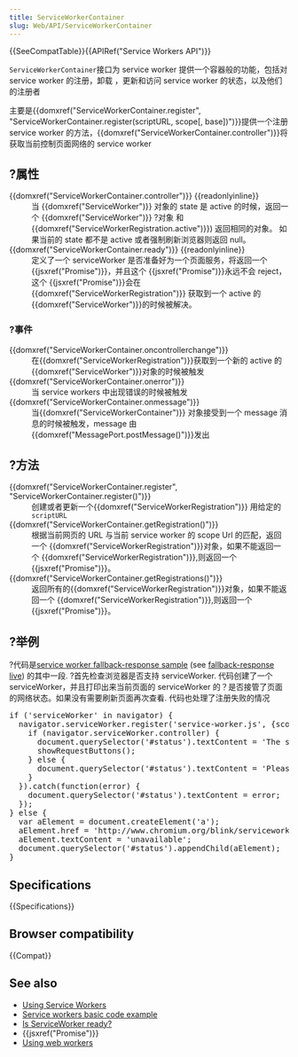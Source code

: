 ```yaml
---
title: ServiceWorkerContainer
slug: Web/API/ServiceWorkerContainer
---
```

<p>{{SeeCompatTable}}{{APIRef("Service Workers API")}} </p>

<p><code>ServiceWorkerContainer</code>接口为 service worker 提供一个容器般的功能，包括对 service worker 的注册，卸载 ，更新和访问 service worker 的状态，以及他们的注册者</p>

<p>主要是{{domxref("ServiceWorkerContainer.register", "ServiceWorkerContainer.register(scriptURL, scope[, base])")}}提供一个注册 service worker 的方法，{{domxref("ServiceWorkerContainer.controller")}}将获取当前控制页面网络的 service worker</p>

<h2 id="属性">?属性</h2>

<dl>
 <dt>{{domxref("ServiceWorkerContainer.controller")}} {{readonlyinline}}</dt>
 <dd>当 {{domxref("ServiceWorker")}} 对象的 state 是 active 的时候，返回一个 {{domxref("ServiceWorker")}} ?对象 和{{domxref("ServiceWorkerRegistration.active")}}) 返回相同的对象。 如果当前的 state 都不是 active 或者强制刷新浏览器则返回 null。</dd>
 <dt>{{domxref("ServiceWorkerContainer.ready")}} {{readonlyinline}}</dt>
 <dd>定义了一个 serviceWorker 是否准备好为一个页面服务，将返回一个 {{jsxref("Promise")}}，并且这个 {{jsxref("Promise")}}永远不会 reject，这个 {{jsxref("Promise")}}会在{{domxref("ServiceWorkerRegistration")}} 获取到一个 active 的{{domxref("ServiceWorker")}}的时候被解决。</dd>
</dl>

<h3 id="事件">?事件</h3>

<dl>
 <dt>{{domxref("ServiceWorkerContainer.oncontrollerchange")}}</dt>
 <dd>在{{domxref("ServiceWorkerRegistration")}}获取到一个新的 active 的{{domxref("ServiceWorker")}}对象的时候被触发</dd>
 <dt>{{domxref("ServiceWorkerContainer.onerror")}}</dt>
 <dd>当 service workers 中出现错误的时候被触发</dd>
 <dt>{{domxref("ServiceWorkerContainer.onmessage")}}</dt>
 <dd>当{{domxref("ServiceWorkerContainer")}}  对象接受到一个 message 消息的时候被触发，message 由{{domxref("MessagePort.postMessage()")}}发出</dd>
</dl>

<h2 id="方法">?方法</h2>

<dl>
 <dt>{{domxref("ServiceWorkerContainer.register", "ServiceWorkerContainer.register()")}} </dt>
 <dd>创建或者更新一个{{domxref("ServiceWorkerRegistration")}} 用给定的<code>scriptURL</code></dd>
 <dt>{{domxref("ServiceWorkerContainer.getRegistration()")}}</dt>
 <dd>根据当前网页的 URL 与当前 service worker 的 scope Url 的匹配，返回一个 {{domxref("ServiceWorkerRegistration")}}对象，如果不能返回一个 {{domxref("ServiceWorkerRegistration")}},则返回一个{{jsxref("Promise")}}。</dd>
 <dt>{{domxref("ServiceWorkerContainer.getRegistrations()")}}</dt>
 <dd>返回所有的{{domxref("ServiceWorkerRegistration")}}对象，如果不能返回一个 {{domxref("ServiceWorkerRegistration")}},则返回一个{{jsxref("Promise")}}。</dd>
</dl>

<h2 id="举例">?举例</h2>

<p>?代码是<a href="https://github.com/GoogleChrome/samples/blob/gh-pages/service-worker/fallback-response/index.html#L126">service worker fallback-response sample</a> (see <a href="http://googlechrome.github.io/samples/service-worker/fallback-response/">fallback-response live</a>) 的其中一段. ?首先检查浏览器是否支持 serviceWorker. 代码创建了一个 serviceWorker，并且打印出来当前页面的 serviceWorker 的？是否接管了页面的网络状态。如果没有需要刷新页面再次查看.  代码也处理了注册失败的情况</p>

<pre>if ('serviceWorker' in navigator) {
  navigator.serviceWorker.register('service-worker.js', {scope: './'}).then(function() {
    if (navigator.serviceWorker.controller) {
      document.querySelector('#status').textContent = 'The service worker is currently handling network operations.';
      showRequestButtons();
    } else {
      document.querySelector('#status').textContent = 'Please reload this page to allow the service worker to handle network operations.';
    }
  }).catch(function(error) {
    document.querySelector('#status').textContent = error;
  });
} else {
  var aElement = document.createElement('a');
  aElement.href = 'http://www.chromium.org/blink/serviceworker/service-worker-faq';
  aElement.textContent = 'unavailable';
  document.querySelector('#status').appendChild(aElement);
}</pre>

<h2 id="Specifications">Specifications</h2>

{{Specifications}}

<h2 id="Browser_compatibility">Browser compatibility</h2>

{{Compat}}

<h2 id="See_also">See also</h2>

<ul>
 <li><a href="https://developer.mozilla.org/en-US/docs/Web/API/ServiceWorker_API/Using_Service_Workers">Using Service Workers</a></li>
 <li><a href="https://github.com/mdn/sw-test">Service workers basic code example</a></li>
 <li><a href="https://jakearchibald.github.io/isserviceworkerready/">Is ServiceWorker ready?</a></li>
 <li>{{jsxref("Promise")}}</li>
 <li><a href="https://developer.mozilla.org/en-US/docs/Web/Guide/Performance/Using_web_workers">Using web workers</a></li>
</ul>
